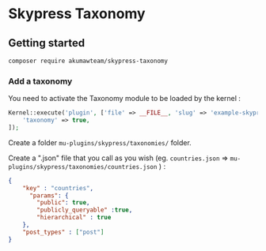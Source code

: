 # Skypress Taxonomy

## Getting started

```sh
composer require akumawteam/skypress-taxonomy
```

### Add a taxonomy

You need to activate the Taxonomy module to be loaded by the kernel :

```php 
Kernel::execute('plugin', ['file' => __FILE__, 'slug' => 'example-skypress'], [
    'taxonomy' => true,
]);
```

Create a folder `mu-plugins/skypress/taxonomies/` folder.

Create a ".json" file that you call as you wish (eg. `countries.json` => `mu-plugins/skypress/taxonomies/countries.json` ) :


```json
{
    "key" : "countries",
      "params": {
        "public": true,
        "publicly_queryable" :true,
        "hierarchical" : true
    },
    "post_types" : ["post"]
}
```
